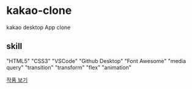 # kakao-clone
 kakao desktop App clone
 
 ## skill
 "HTML5"
 "CSS3"
 "VSCode"
 "Github Desktop"
 "Font Awesome"
 "media query"
 "transition"
 "transform"
 "flex"
 "animation"
 
 <a href="https://junil-git.github.io/kakao-clone/index.html">작품 보기</a>
